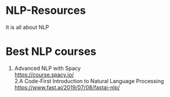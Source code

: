 # NLP-Resources
It is all about NLP
# Best NLP courses
1. Advanced NLP with Spacy <br>
https://course.spacy.io/ <br>
2.A Code-First Introduction to Natural Language Processing <br>
https://www.fast.ai/2019/07/08/fastai-nlp/
